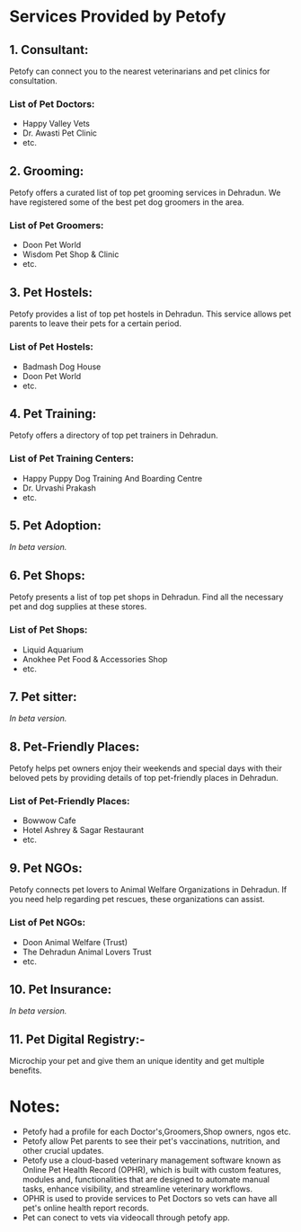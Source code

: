 # Services Provided by Petofy

## 1. Consultant:
Petofy can connect you to the nearest veterinarians and pet clinics for consultation.

### List of Pet Doctors:
- Happy Valley Vets
- Dr. Awasti Pet Clinic
- etc.

## 2. Grooming:
Petofy offers a curated list of top pet grooming services in Dehradun. We have registered some of the best pet dog groomers in the area.

### List of Pet Groomers:
- Doon Pet World
- Wisdom Pet Shop & Clinic
- etc.

## 3. Pet Hostels:
Petofy provides a list of top pet hostels in Dehradun. This service allows pet parents to leave their pets for a certain period.

### List of Pet Hostels:
- Badmash Dog House
- Doon Pet World
- etc.

## 4. Pet Training:
Petofy offers a directory of top pet trainers in Dehradun.

### List of Pet Training Centers:
- Happy Puppy Dog Training And Boarding Centre
- Dr. Urvashi Prakash
- etc.

## 5. Pet Adoption:
*In beta version.*

## 6. Pet Shops:
Petofy presents a list of top pet shops in Dehradun. Find all the necessary pet and dog supplies at these stores.

### List of Pet Shops:
- Liquid Aquarium
- Anokhee Pet Food & Accessories Shop
- etc.

## 7. Pet sitter:
*In beta version.*

## 8. Pet-Friendly Places:
Petofy helps pet owners enjoy their weekends and special days with their beloved pets by providing details of top pet-friendly places in Dehradun.

### List of Pet-Friendly Places:
- Bowwow Cafe
- Hotel Ashrey & Sagar Restaurant
- etc.

## 9. Pet NGOs:
Petofy connects pet lovers to Animal Welfare Organizations in Dehradun. If you need help regarding pet rescues, these organizations can assist.

### List of Pet NGOs:
- Doon Animal Welfare (Trust)
- The Dehradun Animal Lovers Trust
- etc.

## 10. Pet Insurance:
*In beta version.*
## 11. Pet Digital Registry:- 
Microchip your pet and give them an unique identity and get multiple benefits.
                     
# Notes:
- Petofy had a profile for each Doctor's,Groomers,Shop owners, ngos etc.
- Petofy allow Pet parents to see their pet's vaccinations, nutrition, and other crucial updates.
- Petofy use a cloud-based veterinary management software known as Online Pet Health Record (OPHR), which is built with custom features, modules and, functionalities that are designed to automate manual tasks, enhance visibility, and streamline veterinary workflows.
- OPHR is used to provide services to Pet Doctors so vets can have all pet's online health report records.
- Pet can conect to vets via videocall through petofy app.
